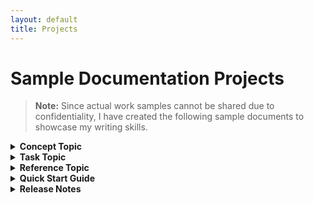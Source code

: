 ```yaml
---
layout: default
title: Projects
---
```

# Sample Documentation Projects

> **Note:** Since actual work samples cannot be shared due to confidentiality, I have created the following sample documents to showcase my writing skills.

<details>
  <summary><span style="font-size: 1em; font-weight: bold;">Concept Topic</span></summary>
  <br>

  <p><strong>Title:</strong> Overview of Chat in Microsoft Teams</p>
  <p><strong>Tools Used:</strong> Microsoft Word and Draw.io</p>

  <p><strong>Project Overview:</strong> This is a sample document created to illustrate a concept topic on the Chat feature in Microsoft Teams.</p>

  <iframe src="documents/Concept_Topic.pdf" width="90%" height="600px" style="border: 1px solid #ccc;">
    This browser does not support PDFs. Please download the PDF to view it:
    <a href="documents/Concept_Topic.pdf">Download PDF</a>.
  </iframe>

  <br>
</details>


<details>
  <summary><span style="font-size: 1em; font-weight: bold;">Task Topic</span></summary>
  <br>

  <p><strong>Title:</strong> Share an Attachment in Microsoft Teams with a Contact</p>
  <p><strong>Tools Used:</strong> Microsoft Word</p>

  <p><strong>Project Overview:</strong>This section describes a sample task topic created to demonstrate my understanding of technical documentation practices.</p>

  <iframe src="documents/Task_Topic.pdf" width="90%" height="600px" style="border: 1px solid #ccc;">
    This browser does not support PDFs. Please download the PDF to view it:
    <a href="documents/Task_Topic.pdf">Download PDF</a>.
  </iframe>
</details>


<details>
  <summary><span style="font-size: 1em; font-weight: bold;">Reference Topic</span></summary>
  
  <p><strong>Title:</strong>Formatting Options</p>
  <p><strong>Tools Used:</strong> Microsoft Word</p>

  <p><strong>Project Overview:</strong>This document illustrates a reference topic on formatting options in Microsoft Teams chat.</p>

  <iframe src="documents/Reference_Topic.pdf" width="90%" height="600px">
    This browser does not support PDFs. Please download the PDF to view it:
    <a href="documents/Reference_Topic.pdf">Download PDF</a>.
</iframe>

</details>

<details>
  <summary><span style="font-size: 1em; font-weight: bold;">Quick Start Guide</span></summary>

  <p><strong>Title:</strong>Creating a Post in the Tech Writers Tribe Application</p>
  <p><strong>Tools Used:</strong> Confluence and Snagit</p>

  <p><strong>Project Overview:</strong>This document illustrates a quick start guide for creating a post in the Tech Writers Tribe application.</p>

  <iframe src="documents/Quick%20Start%20Guide.pdf" width="90%" height="600px">
    This browser does not support PDFs. Please download the PDF to view it:
    <a href="documents/Quick Start Guide.pdf">Download PDF</a>.
</iframe>

</details>

<details>
  <summary><span style="font-size: 1em; font-weight: bold;">Release Notes</span></summary>

  <p><strong>Title:</strong>WhatsApp Release Notes</p>
  <p><strong>Tools Used:</strong> Microsoft Word and Snagit</p>

  <p><strong>Project Overview:</strong>This document illustrates the release notes for the WhatsApp application.</p>

  <iframe src="documents/Release_Notes.pdf" width="90%" height="600px">
    This browser does not support PDFs. Please download the PDF to view it:
    <a href="documents/Release_Notes.pdf">Download PDF</a>.
</iframe>

</details>

